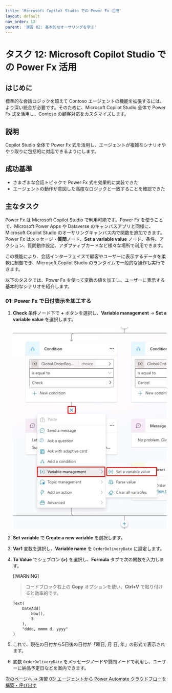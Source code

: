 ```yaml
---
title: 'Microsoft Copilot Studio での Power Fx 活用'
layout: default
nav_order: 12
parent: '演習 02: 基本的なオーサリングを学ぶ'
---
```


# タスク 12: Microsoft Copilot Studio での Power Fx 活用

## はじめに

標準的な会話ロジックを超えて Contoso エージェントの機能を拡張するには、より深い統合が必要です。そのために、Microsoft Copilot Studio 全体で Power Fx 式を活用し、Contoso の顧客対応をカスタマイズします。

## 説明

Copilot Studio 全体で Power Fx 式を活用し、エージェントが複雑なシナリオややり取りに包括的に対応できるようにします。

## 成功基準

- さまざまな会話トピックで Power Fx 式を効果的に実装できた
- エージェントの動作が意図した高度なロジックと一致することを確認できた

## 主なタスク

Power Fx は Microsoft Copilot Studio で利用可能です。Power Fx を使うことで、Microsoft Power Apps や Dataverse のキャンバスアプリと同様に、Microsoft Copilot Studio のオーサリングキャンバス内で関数を追加できます。Power Fx はメッセージ・**質問**ノード、**Set a variable value** ノード、条件、アクション、質問動作設定、アダプティブカードなど様々な場所で利用できます。

この機能により、会話インターフェイスで顧客やユーザーに表示するデータを柔軟に制御でき、Microsoft Copilot Studio のランタイムで一般的な操作も実行できます。

以下のタスクでは、Power Fx を使って変数の値を加工し、ユーザーに表示する基本的なシナリオを紹介します。

### 01: Power Fx で日付表示を加工する

1. **Check** 条件ノード下で **+** ボタンを選択し、**Variable management** → **Set a variable value** を選択します。

    ![mzgjfjh8.jpg](../../media/mzgjfjh8.jpg)

1. **Set variable** で **Create a new variable** を選択します。

1. **Var1** 変数を選択し、**Variable name** を `OrderDeliveryDate` に設定します。

1. **To Value** でシェブロン **(>)** を選択し、**Formula** タブで次の関数を入力します。

	[!WARNING]
    > コードブロック右上の **Copy** オプションを使い、**Ctrl+V** で貼り付けると効率的です。

	```
	Text(
		DateAdd(
			Now(),
			5
		),
		"dddd, mmmm d, yyyy"
	)
	```

1. これで、現在の日付から5日後の日付が「曜日, 月 日, 年」の形式で表示されます。

1. 変数 `OrderDeliveryDate` をメッセージノードや質問ノードで利用し、ユーザーに納品予定日などを案内できます。

</details>

[次のページへ → 演習 03: エージェントから Power Automate クラウドフローを構築・呼び出す](../Ex03/Ex03.md)